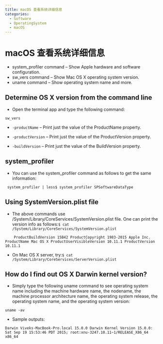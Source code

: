 ```yaml
---
title: macOS 查看系统详细信息
categories:
  - Software
  - OperatingSystem
  - macOS
---
```

# macOS 查看系统详细信息

- system_profiler command – Show Apple hardware and software configuration.
- sw_vers command – Show Mac OS X operating system version.
- uname command – Show operating system name and more.

## Determine OS X version from the command line

- Open the terminal app and type the following command:

```
sw_vers
```

- `-productName` – Print just the value of the ProductName property.

- `-productVersion` – Print just the value of the ProductVersion property.

-  `-buildVersion` – Print just the value of the BuildVersion property.

## system_profiler

- You can use the system_profiler command as follows to get the same information:

```
 system_profiler | less$ system_profiler SPSoftwareDataType
```

## Using SystemVersion.plist file

- The above commands use /System/Library/CoreServices/SystemVersion.plist file. One can print the version info as follows:`$ cat /System/Library/CoreServices/SystemVersion.plist`

```
  	ProductBuildVersion 15B42 ProductCopyright 1983-2015 Apple Inc. ProductName Mac OS X ProductUserVisibleVersion 10.11.1 ProductVersion 10.11.1
```

- On Mac OS X server, try:`$ cat /System/Library/CoreServices/ServerVersion.plist`

## How do I find out OS X Darwin kernel version?

- Simply type the following uname command to see operating system name including the machine hardware name, the nodename, the machine processor architecture name, the operating system release, the operating system name, and the operating system version:

```
uname -av
```

- Sample outputs:

```
Darwin Viveks-MacBook-Pro.local 15.0.0 Darwin Kernel Version 15.0.0: Sat Sep 19 15:53:46 PDT 2015; root:xnu-3247.10.11~1/RELEASE_X86_64 x86_64
```
